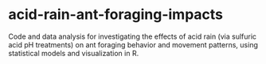 # acid-rain-ant-foraging-impacts
Code and data analysis for investigating the effects of acid rain (via sulfuric acid pH treatments) on ant foraging behavior and movement patterns, using statistical models and visualization in R.
